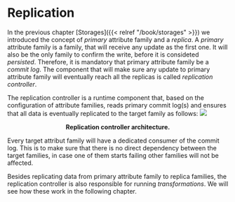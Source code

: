 # Replication

In the previous chapter [Storages]({{< relref "/book/storages" >}}) we introduced the concept of _primary_ attribute family and a _replica_. A _primary_ attribute family is a family, that will receive any update as the first one. It will also be the only family to confirm the write, before it is consideted _persisted_. Therefore, it is mandatory that primary attribute family be a _commit log_. The component that will make sure any update to primary attribute family will eventually reach all the replicas is called _replication controller_.

The replication controller is a runtime component that, based on the configuration of attribute families, reads primary commit log(s) and ensures that all data is eventually replicated to the target family as follows:
<img src="../../images/replication/replication_controller.png" />
<figcaption><center><b>Replication controller architecture.</b></center></figcaption>

Every target attribut family will have a dedicated consumer of the commit log. This is to make sure that there is no direct dependency between the target families, in case one of them starts failing other families will not be affected.

Besides replicating data from primary attribute family to replica families, the replication controller is also responsible for running _transformations_. We will see how these work in the following chapter.
